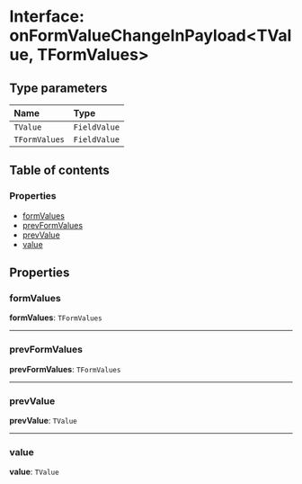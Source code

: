 # Interface: onFormValueChangeInPayload\<TValue, TFormValues>

## Type parameters

| Name | Type |
| :------ | :------ |
| `TValue` | `FieldValue` |
| `TFormValues` | `FieldValue` |

## Table of contents

### Properties

* [formValues](/auto-docs/free-layout-editor/interfaces/onFormValueChangeInPayload.md#formvalues)
* [prevFormValues](/auto-docs/free-layout-editor/interfaces/onFormValueChangeInPayload.md#prevformvalues)
* [prevValue](/auto-docs/free-layout-editor/interfaces/onFormValueChangeInPayload.md#prevvalue)
* [value](/auto-docs/free-layout-editor/interfaces/onFormValueChangeInPayload.md#value)

## Properties

### formValues

**formValues**: `TFormValues`

***

### prevFormValues

**prevFormValues**: `TFormValues`

***

### prevValue

**prevValue**: `TValue`

***

### value

**value**: `TValue`
